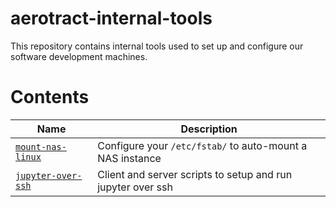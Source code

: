 # aerotract-internal-tools

This repository contains internal tools used to set up and configure our software development machines.

# Contents
| Name | Description  |
|-|-|
|[`mount-nas-linux`](https://github.com/aerotractjack/aerotract-internal-tools/tree/main/mount-NAS-linux) | Configure your `/etc/fstab/` to auto-mount a NAS instance |
|[`jupyter-over-ssh`](https://github.com/aerotractjack/aerotract-internal-tools/tree/main/jupyter-over-ssh) | Client and server scripts to setup and run jupyter over ssh |
